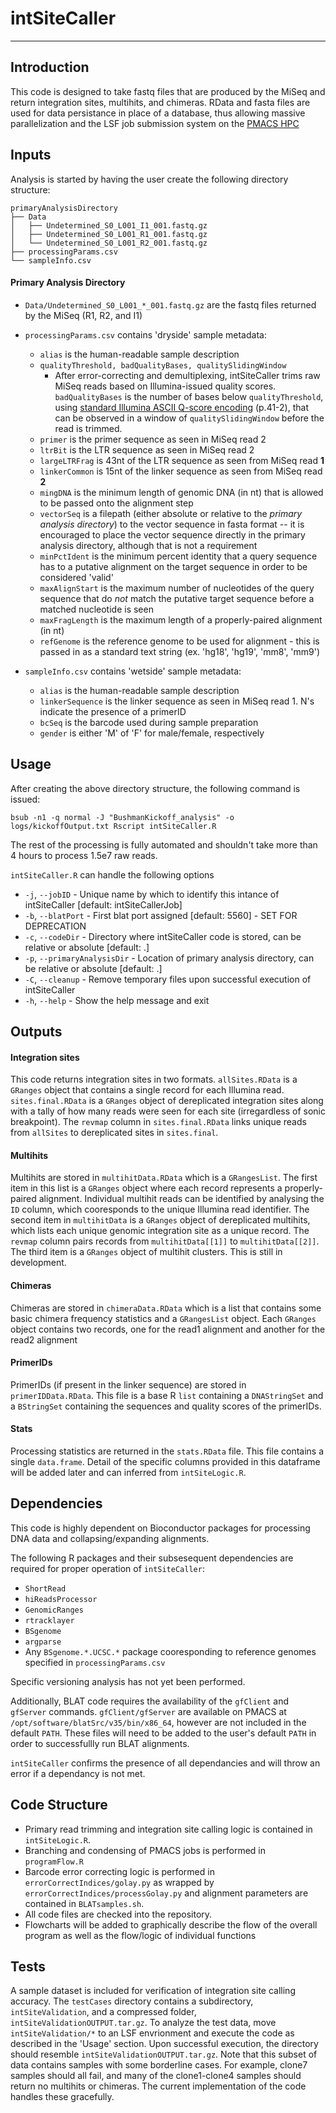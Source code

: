 # intSiteCaller

***


## Introduction
This code is designed to take fastq files that are produced by the MiSeq and return integration sites, multihits, and chimeras.  RData and fasta files are used for data persistance in place of a database, thus allowing massive parallelization and the LSF job submission system on the [PMACS HPC](http://www.med.upenn.edu/hpc/hardware-physical-environment.html)


## Inputs
                                    
Analysis is started by having the user create the following directory structure:

```
primaryAnalysisDirectory
├── Data
│   ├── Undetermined_S0_L001_I1_001.fastq.gz
│   ├── Undetermined_S0_L001_R1_001.fastq.gz
│   └── Undetermined_S0_L001_R2_001.fastq.gz
├── processingParams.csv
└── sampleInfo.csv
``` 
#### Primary Analysis Directory

* `Data/Undetermined_S0_L001_*_001.fastq.gz` are the fastq files returned by the MiSeq (R1, R2, and I1)
    
* `processingParams.csv` contains 'dryside' sample metadata:
	* `alias` is the human-readable sample description
	* `qualityThreshold, badQualityBases, qualitySlidingWindow`
		* After error-correcting and demultiplexing, intSiteCaller trims raw MiSeq reads based on Illumina-issued quality scores.  `badQualityBases` is the number of bases below `qualityThreshold`, using [standard Illumina ASCII Q-score encoding](http://support.illumina.com/content/dam/illumina-support/documents/myillumina/a557afc4-bf0e-4dad-9e59-9c740dd1e751/casava_userguide_15011196d.pdf) (p.41-2), that can be observed in a window of `qualitySlidingWindow` before the read is trimmed.
	* `primer` is the primer sequence as seen in MiSeq read 2
	* `ltrBit` is the LTR sequence as seen in MiSeq read 2
	* `largeLTRFrag` is 43nt of the LTR sequence as seen from MiSeq read **1**
	* `linkerCommon` is 15nt of the linker sequence as seen from MiSeq read **2**
	* `mingDNA` is the minimum length of genomic DNA (in nt) that is allowed to be passed onto the alignment step
	* `vectorSeq` is a filepath (either absolute or relative to the *primary analysis directory*) to the vector sequence in fasta format -- it is encouraged to place the vector sequence directly in the primary analysis directory, although that is not a requirement
	* `minPctIdent` is the minimum percent identity that a query sequence has to a putative alignment on the target sequence in order to be considered 'valid'
	* `maxAlignStart` is the maximum number of nucleotides of the query sequence that do *not* match the putative target sequence before a matched nucleotide is seen
	* `maxFragLength` is the maximum length of a properly-paired alignment (in nt)
	* `refGenome` is the reference genome to be used for alignment - this is passed in as a standard text string (ex. 'hg18', 'hg19', 'mm8', 'mm9')

* `sampleInfo.csv` contains 'wetside' sample metadata:
	* `alias` is the human-readable sample description
	* `linkerSequence` is the linker sequence as seen in MiSeq read 1.  N's indicate the presence of a primerID
	* `bcSeq` is the barcode used during sample preparation 
	* `gender` is either 'M' of 'F' for male/female, respectively

## Usage

After creating the above directory structure, the following command is issued:

```bsub -n1 -q normal -J "BushmanKickoff_analysis" -o logs/kickoffOutput.txt Rscript intSiteCaller.R```

The rest of the processing is fully automated and shouldn't take more than 4 hours to process 1.5e7 raw reads.

`intSiteCaller.R` can handle the following options
* `-j`, `--jobID` - Unique name by which to identify this intance of intSiteCaller [default: intSiteCallerJob]
* `-b`, `--blatPort` - First blat port assigned [default: 5560] - SET FOR DEPRECATION
* `-c`, `--codeDir` - Directory where intSiteCaller code is stored, can be relative or absolute [default: .]
* `-p`, `--primaryAnalysisDir` - Location of primary analysis directory, can be relative or absolute [default: .]
* `-C`, `--cleanup` - Remove temporary files upon successful execution of intSiteCaller
* `-h`, `--help` - Show the help message and exit



## Outputs

#### Integration sites
This code returns integration sites in two formats.  `allSites.RData` is a `GRanges` object that contains a single record for each Illumina read.  `sites.final.RData` is a `GRanges` object of dereplicated integration sites along with a tally of how many reads were seen for each site (irregardless of sonic breakpoint).  The `revmap` column in `sites.final.RData` links unique reads from `allSites` to dereplicated sites in `sites.final`.


#### Multihits
Multihits are stored in `multihitData.RData` which is a `GRangesList`.  The first item in this list is a `GRanges` object where each record represents a properly-paired alignment.  Individual multihit reads can be identified by analysing the `ID` column, which cooresponds to the unique Illumina read identifier.  The second item in `multihitData` is a `GRanges` object of dereplicated multihits, which lists each unique genomic integration site as a unique record.  The `revmap` column pairs records from `multihitData[[1]]` to `multihitData[[2]]`.  The third item is a `GRanges` object of multihit clusters.  This is still in development.

#### Chimeras
Chimeras are stored in `chimeraData.RData` which is a list that contains some basic chimera frequency statistics and a `GRangesList` object.  Each `GRanges` object contains two records, one for the read1 alignment and another for the read2 alignment

#### PrimerIDs
PrimerIDs (if present in the linker sequence) are stored in `primerIDData.RData`.  This file is a base R `list` containing a `DNAStringSet` and a `BStringSet` containing the sequences and quality scores of the primerIDs.

#### Stats
Processing statistics are returned in the `stats.RData` file.  This file contains a single `data.frame`.  Detail of the specific columns provided in this dataframe will be added later and can inferred from `intSiteLogic.R`.



## Dependencies

This code is highly dependent on Bioconductor packages for processing DNA data and collapsing/expanding alignments.

The following R packages and their subsesequent dependencies are required for proper operation of `intSiteCaller`:
* `ShortRead`
* `hiReadsProcessor`
* `GenomicRanges`
* `rtracklayer`
* `BSgenome`
* `argparse`
* Any `BSgenome.*.UCSC.*` package cooresponding to reference genomes specified in `processingParams.csv`

Specific versioning analysis has not yet been performed.

Additionally, BLAT code requires the availability of the `gfClient` and `gfServer` commands.  `gfClient/gfServer` are available on PMACS at `/opt/software/blatSrc/v35/bin/x86_64`, however are not included in the default `PATH`.  These files will need to be added to the user's default `PATH` in order to successfullly run BLAT alignments. 

`intSiteCaller` confirms the presence of all dependancies and will throw an error if a dependancy is not met.

## Code Structure

- Primary read trimming and integration site calling logic is contained in `intSiteLogic.R`.
- Branching and condensing of PMACS jobs is performed in `programFlow.R`
- Barcode error correcting logic is performed in `errorCorrectIndices/golay.py` as wrapped by `errorCorrectIndices/processGolay.py` and alignment parameters are contained in `BLATsamples.sh`.
- All code files are checked into the repository.
- Flowcharts will be added to graphically describe the flow of the overall program as well as the flow/logic of individual functions


## Tests

A sample dataset is included for verification of integration site calling accuracy.  The `testCases` directory contains a subdirectory, `intSiteValidation`, and a compressed folder, `intSiteValidationOUTPUT.tar.gz`.  To analyze the test data, move `intSiteValidation/*` to an LSF envrionment and execute the code as described in the 'Usage' section.  Upon successful execution, the directory should resemble `intSiteValidationOUTPUT.tar.gz`.  Note that this subset of data contains samples with some borderline cases.  For example, clone7 samples should all fail, and many of the clone1-clone4 samples should return no multihits or chimeras.  The current implementation of the code handles these gracefully.